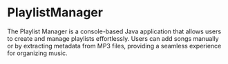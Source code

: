 # PlaylistManager
The Playlist Manager is a console-based Java application that allows users to create and manage playlists effortlessly. Users can add songs manually or by extracting metadata from MP3 files, providing a seamless experience for organizing music. 
